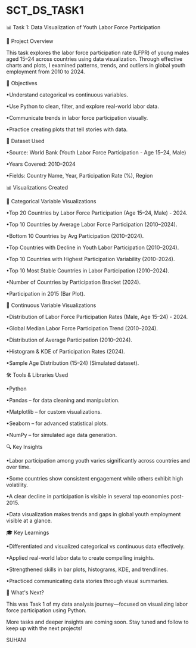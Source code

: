 # SCT_DS_TASK1
📊 Task 1: Data Visualization of Youth Labor Force Participation

📝 Project Overview

This task explores the labor force participation rate (LFPR) of young males aged 15–24 across countries using data visualization. Through effective charts and plots, I examined patterns, trends, and outliers in global youth employment from 2010 to 2024.

🎯 Objectives

•Understand categorical vs continuous variables.

•Use Python to clean, filter, and explore real-world labor data.

•Communicate trends in labor force participation visually.

•Practice creating plots that tell stories with data.

📁 Dataset Used

•Source: World Bank (Youth Labor Force Participation - Age 15–24, Male)

•Years Covered: 2010–2024

•Fields: Country Name, Year, Participation Rate (%), Region

📊 Visualizations Created

📌 Categorical Variable Visualizations

•Top 20 Countries by Labor Force Participation (Age 15–24, Male) - 2024.

•Top 10 Countries by Average Labor Force Participation (2010–2024).

•Bottom 10 Countries by Avg Participation (2010–2024).

•Top Countries with Decline in Youth Labor Participation (2010–2024).

•Top 10 Countries with Highest Participation Variability (2010–2024).

•Top 10 Most Stable Countries in Labor Participation (2010–2024).

•Number of Countries by Participation Bracket (2024).

•Participation in 2015 (Bar Plot).

📌 Continuous Variable Visualizations

•Distribution of Labor Force Participation Rates (Male, Age 15–24) - 2024.

•Global Median Labor Force Participation Trend (2010–2024).

•Distribution of Average Participation (2010–2024).

•Histogram & KDE of Participation Rates (2024).

•Sample Age Distribution (15–24) (Simulated dataset).

🛠️ Tools & Libraries Used

•Python

•Pandas – for data cleaning and manipulation.

•Matplotlib – for custom visualizations.

•Seaborn – for advanced statistical plots.

•NumPy – for simulated age data generation.

🔍 Key Insights

•Labor participation among youth varies significantly across countries and over time.

•Some countries show consistent engagement while others exhibit high volatility.

•A clear decline in participation is visible in several top economies post-2015.

•Data visualization makes trends and gaps in global youth employment visible at a glance.

🎓 Key Learnings

•Differentiated and visualized categorical vs continuous data effectively.

•Applied real-world labor data to create compelling insights.

•Strengthened skills in bar plots, histograms, KDE, and trendlines.

•Practiced communicating data stories through visual summaries.

🚀 What's Next?

This was Task 1 of my data analysis journey—focused on visualizing labor force participation using Python.

More tasks and deeper insights are coming soon.
Stay tuned and follow to keep up with the next projects!

SUHANI
